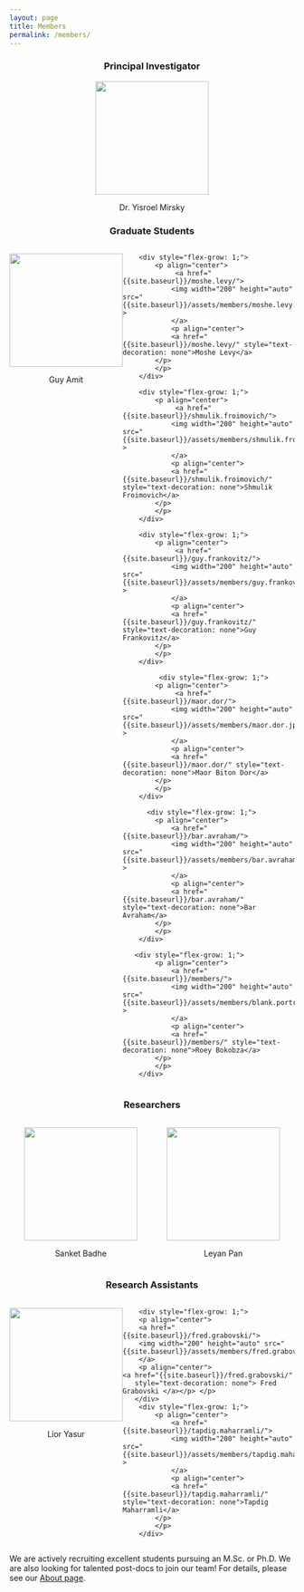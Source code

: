 ```yaml
---
layout: page
title: Members
permalink: /members/
---
```


<center> <h3>Principal Investigator</h3> </center>

<p align="center">   <a href="{{site.baseurl}}/yisroel.mirsky/">
<img width="200" height="auto" src="{{site.baseurl}}/assets/members/yisroel.mirsky.png"> 
</a><p align="center">
    <a href="{{site.baseurl}}/yisroel.mirsky/"
       style="text-decoration: none"> Dr. Yisroel Mirsky </a></p> </p> 


<center> <h3>Graduate Students</h3> </center>

<div class="container" style="display: flex;">
        <div style="flex-grow: 1;">
            <p align="center"> 
                 <a href="{{site.baseurl}}/guy.amit/">
                <img width="200" height="auto" src="{{site.baseurl}}/assets/members/guy.amit.png" > 
                </a>
				<p align="center"> 
                <a href="{{site.baseurl}}/guy.amit/" style="text-decoration: none">Guy Amit</a>
            </p>
			</p>
        </div>


        <div style="flex-grow: 1;">
            <p align="center"> 
                 <a href="{{site.baseurl}}/moshe.levy/">
                <img width="200" height="auto" src="{{site.baseurl}}/assets/members/moshe.levy.jpg" > 
                </a>
    			<p align="center"> 
                <a href="{{site.baseurl}}/moshe.levy/" style="text-decoration: none">Moshe Levy</a>
            </p>
    		</p>
        </div>
    
        <div style="flex-grow: 1;">
            <p align="center"> 
                 <a href="{{site.baseurl}}/shmulik.froimovich/">
                <img width="200" height="auto" src="{{site.baseurl}}/assets/members/shmulik.froimovich.jpg" > 
                </a>
    			<p align="center"> 
                <a href="{{site.baseurl}}/shmulik.froimovich/" style="text-decoration: none">Shmulik Froimovich</a>
            </p>
    		</p>
        </div>
    
        <div style="flex-grow: 1;">
            <p align="center"> 
                 <a href="{{site.baseurl}}/guy.frankovitz/">
                <img width="200" height="auto" src="{{site.baseurl}}/assets/members/guy.frankovitz.jpg" > 
                </a>
    			<p align="center"> 
                <a href="{{site.baseurl}}/guy.frankovitz/" style="text-decoration: none">Guy Frankovitz</a>
            </p>
    		</p>
        </div>
     
             <div style="flex-grow: 1;">
            <p align="center"> 
                 <a href="{{site.baseurl}}/maor.dor/">
                <img width="200" height="auto" src="{{site.baseurl}}/assets/members/maor.dor.jpg" > 
                </a>
    			<p align="center"> 
                <a href="{{site.baseurl}}/maor.dor/" style="text-decoration: none">Maor Biton Dor</a>
            </p>
    		</p>
        </div>
     
          <div style="flex-grow: 1;">
            <p align="center"> 
                <a href="{{site.baseurl}}/bar.avraham/">
                <img width="200" height="auto" src="{{site.baseurl}}/assets/members/bar.avraham.jpg" > 
                </a>
				<p align="center"> 
                <a href="{{site.baseurl}}/bar.avraham/" style="text-decoration: none">Bar Avraham</a>
            </p>
			</p>
        </div>
        
       <div style="flex-grow: 1;">
            <p align="center"> 
                <a href="{{site.baseurl}}/members/">
                <img width="200" height="auto" src="{{site.baseurl}}/assets/members/blank.portrait.png" > 
                </a>
				<p align="center"> 
                <a href="{{site.baseurl}}/members/" style="text-decoration: none">Roey Bokobza</a>
            </p>
			</p>
        </div>
</div>


<center> <h3>Researchers</h3> </center>

<div class="container" style="display: flex;">
        <div style="flex-grow: 1;">
            <p align="center"> 
                 <a href="{{site.baseurl}}/sanket.badhe/">
                <img width="200" height="auto" src="{{site.baseurl}}/assets/members/sanket.badhe.jpeg" > 
                </a>
				<p align="center"> 
                <a href="{{site.baseurl}}/sanket.badhe/" style="text-decoration: none">Sanket Badhe</a>
            </p>
			</p>
        </div>
             <div style="flex-grow: 1;">
            <p align="center"> 
                 <a href="{{site.baseurl}}/leyan.pan/">
                <img width="200" height="auto" src="{{site.baseurl}}/assets/members/leyan.pan.jpg" > 
                </a>
				<p align="center"> 
                <a href="{{site.baseurl}}/leyan.pan/" style="text-decoration: none">Leyan Pan</a>
            </p>
			</p>
        </div>

</div>

<center> <h3>Research Assistants</h3> </center>

<div class="container" style="display: flex;">
       <div style="flex-grow: 1;">
		<p align="center">
        <a href="{{site.baseurl}}/lior.yasur/">
		<img width="200" height="auto" src="{{site.baseurl}}/assets/members/lior.yasur.jpg"> 
		</a>
		<p align="center">
    <a href="{{site.baseurl}}/lior.yasur/"
       style="text-decoration: none"> Lior Yasur </a></p> </p> 
       </div>
       
        <div style="flex-grow: 1;">
		<p align="center">
        <a href="{{site.baseurl}}/fred.grabovski/">
		<img width="200" height="auto" src="{{site.baseurl}}/assets/members/fred.grabovski.jpg"> 
		</a>
		<p align="center">
    <a href="{{site.baseurl}}/fred.grabovski/"
       style="text-decoration: none"> Fred Grabovski </a></p> </p> 
       </div>
        <div style="flex-grow: 1;">
            <p align="center"> 
                <a href="{{site.baseurl}}/tapdig.maharramli/">
                <img width="200" height="auto" src="{{site.baseurl}}/assets/members/tapdig.maharramli.jpg" > 
                </a>
				<p align="center"> 
                <a href="{{site.baseurl}}/tapdig.maharramli/" style="text-decoration: none">Tapdig Maharramli</a>
            </p>
			</p>
        </div>
</div>

We are actively recruiting excellent students pursuing  an M.Sc. or Ph.D. We are also looking for talented post-docs to join our team! For details, please see our [About page]({{site.baseurl}}/about).

